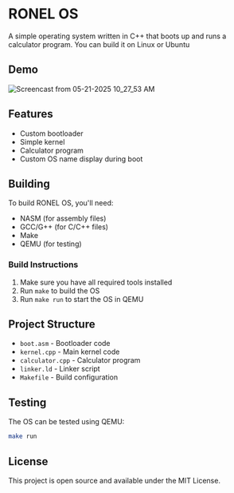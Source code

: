 # RONEL OS

A simple operating system written in C++ that boots up and runs a calculator program.
You can build it on Linux or Ubuntu
## Demo
![Screencast from 05-21-2025 10_27_53 AM](https://github.com/user-attachments/assets/f450ba85-f30f-405a-8779-ebad34356884)
## Features
- Custom bootloader
- Simple kernel
- Calculator program
- Custom OS name display during boot

## Building
To build RONEL OS, you'll need:
- NASM (for assembly files)
- GCC/G++ (for C/C++ files)
- Make
- QEMU (for testing)

### Build Instructions
1. Make sure you have all required tools installed
2. Run `make` to build the OS
3. Run `make run` to start the OS in QEMU

## Project Structure
- `boot.asm` - Bootloader code
- `kernel.cpp` - Main kernel code
- `calculator.cpp` - Calculator program
- `linker.ld` - Linker script
- `Makefile` - Build configuration

## Testing
The OS can be tested using QEMU:
```bash
make run
```

## License
This project is open source and available under the MIT License. 

